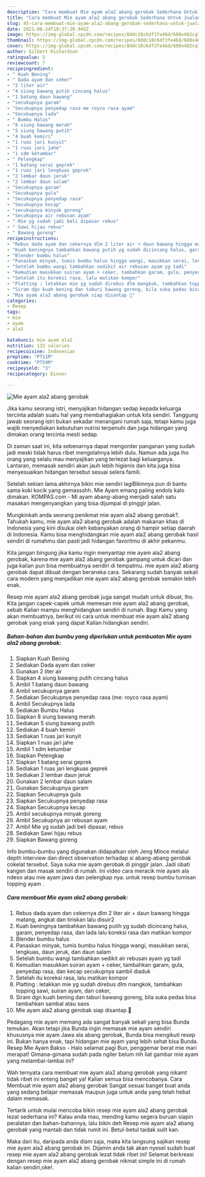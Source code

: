 ```yaml
---
description: "Cara membuat Mie ayam ala2 abang gerobak Sederhana Untuk Jualan"
title: "Cara membuat Mie ayam ala2 abang gerobak Sederhana Untuk Jualan"
slug: 45-cara-membuat-mie-ayam-ala2-abang-gerobak-sederhana-untuk-jualan
date: 2021-06-24T19:37:20.945Z
image: https://img-global.cpcdn.com/recipes/8ddc18c6df3fe46d/680x482cq70/mie-ayam-ala2-abang-gerobak-foto-resep-utama.jpg
thumbnail: https://img-global.cpcdn.com/recipes/8ddc18c6df3fe46d/680x482cq70/mie-ayam-ala2-abang-gerobak-foto-resep-utama.jpg
cover: https://img-global.cpcdn.com/recipes/8ddc18c6df3fe46d/680x482cq70/mie-ayam-ala2-abang-gerobak-foto-resep-utama.jpg
author: Gilbert Richardson
ratingvalue: 5
reviewcount: 7
recipeingredient:
- " Kuah Bening"
- " Dada ayam dan ceker"
- "2 liter air"
- "4 siung bawang putih cincang halus"
- "1 batang daun bawang"
- "secukupnya garam"
- "Secukupnya penyedap rasa me royco rasa ayam"
- "Secukupnya lada"
- " Bumbu Halus"
- "8 siung bawang merah"
- "5 siung bawang putih"
- "4 buah kemiri"
- "1 ruas jari kunyit"
- "1 ruas jari jahe"
- "1 sdm ketumbar"
- " Pelengkap"
- "1 batang serai geprek"
- "1 ruas jari lengkuas geprek"
- "2 lembar daun jeruk"
- "2 lembar daun salam"
- "Secukupnya garam"
- "Secukupnya gula"
- "Secukupnya penyedap rasa"
- "Secukupnya kecap"
- "secukupnya minyak goreng"
- "Secukupnya air rebusan ayam"
- " Mie yg sudah jadi beli dipasar rebus"
- " Sawi hijau rebus"
- " Bawang goreng"
recipeinstructions:
- "Rebus dada ayam dan cekernya dlm 2 liter air + daun bawang hingga matang, angkat dan tiriskan lalu disuir2"
- "Kuah beningnya tambahkan bawang putih yg sudah dicincang halus, garam, penyedap rasa, dan lada lalu koreksi rasa dan matikan kompor"
- "Blender bumbu halus"
- "Panaskan minyak, tumis bumbu halus hingga wangi, masukkan serai, lengkuas, daun jeruk, dan daun salam"
- "Setelah bumbu wangi tambahkan sedikit air rebusan ayam yg tadi"
- "Kemudian masukkan suiran ayam + ceker, tambahkan garam, gula, penyedap rasa, dan kecap secukupnya sambil diaduk"
- "Setelah itu koreksi rasa, lalu matikan kompor"
- "Platting : letakkan mie yg sudah direbus dlm mangkok, tambahkan topping sawi, suiran ayam, dan ceker,"
- "Siram dgn kuah bening dan taburi bawang goreng, bila suka pedas bisa tambahkan sambal atau saos"
- "Mie ayam ala2 abang gerobak siap disantap 🤤"
categories:
- Resep
tags:
- mie
- ayam
- ala2

katakunci: mie ayam ala2 
nutrition: 133 calories
recipecuisine: Indonesian
preptime: "PT11M"
cooktime: "PT59M"
recipeyield: "3"
recipecategory: Dinner

---
```



![Mie ayam ala2 abang gerobak](https://img-global.cpcdn.com/recipes/8ddc18c6df3fe46d/680x482cq70/mie-ayam-ala2-abang-gerobak-foto-resep-utama.jpg)

Jika kamu seorang istri, menyajikan hidangan sedap kepada keluarga tercinta adalah suatu hal yang membahagiakan untuk kita sendiri. Tanggung jawab seorang istri bukan sekadar menangani rumah saja, tetapi kamu juga wajib menyediakan kebutuhan nutrisi terpenuhi dan juga hidangan yang dimakan orang tercinta mesti sedap.

Di zaman  saat ini, kita sebenarnya dapat mengorder panganan yang sudah jadi meski tidak harus ribet mengolahnya lebih dulu. Namun ada juga lho orang yang selalu mau menyajikan yang terlezat bagi keluarganya. Lantaran, memasak sendiri akan jauh lebih higienis dan kita juga bisa menyesuaikan hidangan tersebut sesuai selera famili. 

Setelah sekian lama.akhirnya bikin mie sendiri lagiBikinnya pun di bantu sama koki kocik yang gemassshh. Mie Ayam emang paling endols kalo dimakan. KOMPAS.com - Mi ayam abang-abang menjadi salah satu masakan mengenyangkan yang bisa dijumpai di pinggir jalan.

Mungkinkah anda seorang penikmat mie ayam ala2 abang gerobak?. Tahukah kamu, mie ayam ala2 abang gerobak adalah makanan khas di Indonesia yang kini disukai oleh kebanyakan orang di hampir setiap daerah di Indonesia. Kamu bisa menghidangkan mie ayam ala2 abang gerobak hasil sendiri di rumahmu dan pasti jadi hidangan favoritmu di akhir pekanmu.

Kita jangan bingung jika kamu ingin menyantap mie ayam ala2 abang gerobak, karena mie ayam ala2 abang gerobak gampang untuk dicari dan juga kalian pun bisa membuatnya sendiri di tempatmu. mie ayam ala2 abang gerobak dapat dibuat dengan beraneka cara. Sekarang sudah banyak sekali cara modern yang menjadikan mie ayam ala2 abang gerobak semakin lebih enak.

Resep mie ayam ala2 abang gerobak juga sangat mudah untuk dibuat, lho. Kita jangan capek-capek untuk memesan mie ayam ala2 abang gerobak, sebab Kalian mampu menghidangkan sendiri di rumah. Bagi Kamu yang akan membuatnya, berikut ini cara untuk membuat mie ayam ala2 abang gerobak yang enak yang dapat Kalian hidangkan sendiri.

<!--inarticleads1-->

##### Bahan-bahan dan bumbu yang diperlukan untuk pembuatan Mie ayam ala2 abang gerobak:

1. Siapkan  Kuah Bening
1. Sediakan  Dada ayam dan ceker
1. Gunakan 2 liter air
1. Siapkan 4 siung bawang putih cincang halus
1. Ambil 1 batang daun bawang
1. Ambil secukupnya garam
1. Sediakan Secukupnya penyedap rasa (me: royco rasa ayam)
1. Ambil Secukupnya lada
1. Sediakan  Bumbu Halus
1. Siapkan 8 siung bawang merah
1. Sediakan 5 siung bawang putih
1. Sediakan 4 buah kemiri
1. Sediakan 1 ruas jari kunyit
1. Siapkan 1 ruas jari jahe
1. Ambil 1 sdm ketumbar
1. Siapkan  Pelengkap
1. Siapkan 1 batang serai geprek
1. Sediakan 1 ruas jari lengkuas geprek
1. Sediakan 2 lembar daun jeruk
1. Gunakan 2 lembar daun salam
1. Gunakan Secukupnya garam
1. Siapkan Secukupnya gula
1. Siapkan Secukupnya penyedap rasa
1. Siapkan Secukupnya kecap
1. Ambil secukupnya minyak goreng
1. Ambil Secukupnya air rebusan ayam
1. Ambil  Mie yg sudah jadi beli dipasar, rebus
1. Sediakan  Sawi hijau rebus
1. Siapkan  Bawang goreng


Info bumbu-bumbu yang digunakan didapatkan oleh Jeng Mince melalui depth interview dan direct observation terhadap si abang-abang gerobak cokelat tersebut. Saya suka mie ayam gerobak di pinggir jalan. Jadi obati kangen dan masak sendiri di rumah. Ini video cara meracik mie ayam ala ndeso atau mie ayam jawa dan pelengkap nya. untuk resep bumbu tumisan topping ayam . 

<!--inarticleads2-->

##### Cara membuat Mie ayam ala2 abang gerobak:

1. Rebus dada ayam dan cekernya dlm 2 liter air + daun bawang hingga matang, angkat dan tiriskan lalu disuir2
1. Kuah beningnya tambahkan bawang putih yg sudah dicincang halus, garam, penyedap rasa, dan lada lalu koreksi rasa dan matikan kompor
1. Blender bumbu halus
1. Panaskan minyak, tumis bumbu halus hingga wangi, masukkan serai, lengkuas, daun jeruk, dan daun salam
1. Setelah bumbu wangi tambahkan sedikit air rebusan ayam yg tadi
1. Kemudian masukkan suiran ayam + ceker, tambahkan garam, gula, penyedap rasa, dan kecap secukupnya sambil diaduk
1. Setelah itu koreksi rasa, lalu matikan kompor
1. Platting : letakkan mie yg sudah direbus dlm mangkok, tambahkan topping sawi, suiran ayam, dan ceker,
1. Siram dgn kuah bening dan taburi bawang goreng, bila suka pedas bisa tambahkan sambal atau saos
1. Mie ayam ala2 abang gerobak siap disantap 🤤


Pedagang mie ayam memang ada sangat banyak sekali yang bisa Bunda temukan. Akan tetapi jika Bunda ingin memasak mie ayam sendiri khususnya mie ayam Jawa ala abang gerobak, Bunda bisa mengikuti resep ini. Bukan hanya enak, tapi hidangan mie ayam yang lebih sehat bisa Bunda. Resep Mie Ayam Bakso - Halo selamat pagi Bun, penggemar berat mie mari merapat! Gimana-gimana sudah pada ngiler belum nih liat gambar mie ayam yang melambai-lambai ini? 

Wah ternyata cara membuat mie ayam ala2 abang gerobak yang nikamt tidak ribet ini enteng banget ya! Kalian semua bisa mencobanya. Cara Membuat mie ayam ala2 abang gerobak Sangat sesuai banget buat anda yang sedang belajar memasak maupun juga untuk anda yang telah hebat dalam memasak.

Tertarik untuk mulai mencoba bikin resep mie ayam ala2 abang gerobak lezat sederhana ini? Kalau anda mau, mending kamu segera buruan siapin peralatan dan bahan-bahannya, lalu bikin deh Resep mie ayam ala2 abang gerobak yang mantab dan tidak rumit ini. Betul-betul taidak sulit kan. 

Maka dari itu, daripada anda diam saja, maka kita langsung sajikan resep mie ayam ala2 abang gerobak ini. Dijamin anda tak akan nyesel sudah buat resep mie ayam ala2 abang gerobak lezat tidak ribet ini! Selamat berkreasi dengan resep mie ayam ala2 abang gerobak nikmat simple ini di rumah kalian sendiri,oke!.

